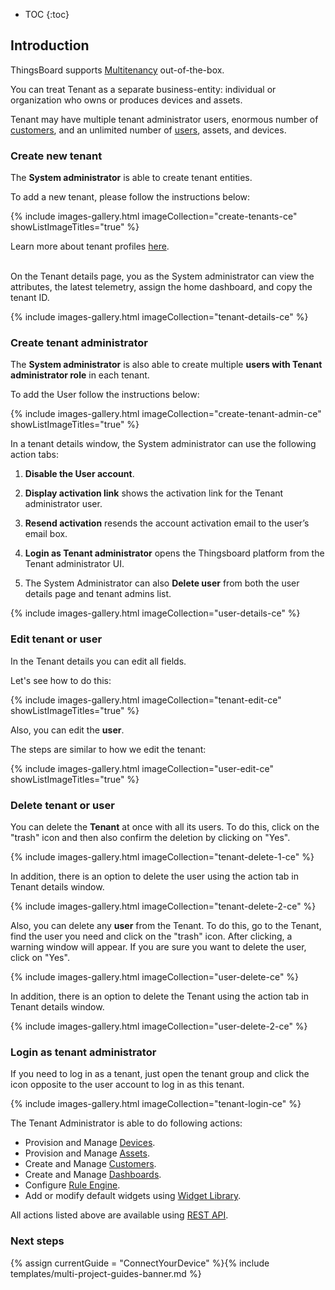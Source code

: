 
* TOC
{:toc}

## Introduction

ThingsBoard supports [Multitenancy](https://en.wikipedia.org/wiki/Multitenancy) out-of-the-box.

You can treat Tenant as a separate business-entity: individual or organization who owns or produces devices and assets.

Tenant may have multiple tenant administrator users, enormous number of [customers](/docs/{{docsPrefix}}user-guide/ui/customers), and an unlimited number of [users](/docs/{{docsPrefix}}user-guide/ui/users), assets, and devices.

### Сreate new tenant

The **System administrator** is able to create tenant entities.

To add a new tenant, please follow the instructions below:

{% include images-gallery.html imageCollection="create-tenants-ce" showListImageTitles="true" %}

Learn more about tenant profiles [here](/docs/{{docsPrefix}}user-guide/tenant-profiles).

<br>
On the Tenant details page, you as the System administrator can view the attributes, the latest telemetry, assign the home dashboard, and copy the tenant ID.

{% include images-gallery.html imageCollection="tenant-details-ce" %}

### Сreate tenant administrator

The **System administrator** is also able to create multiple **users with Tenant administrator role** in each tenant.

To add the User follow the instructions below:

{% include images-gallery.html imageCollection="create-tenant-admin-ce" showListImageTitles="true" %}

In a tenant details window, the System administrator can use the following action tabs:

1) **Disable the User account**.

2) **Display activation link** shows the activation link for the Tenant administrator user.

3) **Resend activation** resends the account activation email to the user’s email box.

4) **Login as Tenant administrator** opens the Thingsboard platform from the Tenant administrator UI.

5) The System Administrator can also **Delete user** from both the user details page and tenant admins list.

{% include images-gallery.html imageCollection="user-details-ce" %}

### Edit tenant or user

In the Tenant details you can edit all fields.

Let's see how to do this:

{% include images-gallery.html imageCollection="tenant-edit-ce" showListImageTitles="true" %}

Also, you can edit the **user**.

The steps are similar to how we edit the tenant:

{% include images-gallery.html imageCollection="user-edit-ce" showListImageTitles="true" %}

### Delete tenant or user

You can delete the **Tenant** at once with all its users. To do this, click on the "trash" icon and then also confirm the deletion by clicking on "Yes".

{% include images-gallery.html imageCollection="tenant-delete-1-ce" %}

In addition, there is an option to delete the user using the action tab in Tenant details window.

{% include images-gallery.html imageCollection="tenant-delete-2-ce" %}

Also, you can delete any **user** from the Tenant. To do this, go to the Tenant, find the user you need and click on the "trash" icon. After clicking, a warning window will appear. If you are sure you want to delete the user, click on "Yes".

{% include images-gallery.html imageCollection="user-delete-ce" %}

In addition, there is an option to delete the Tenant using the action tab in Tenant details window.

{% include images-gallery.html imageCollection="user-delete-2-ce" %}

### Login as tenant administrator

If you need to log in as a tenant, just open the tenant group and click the icon opposite to the user account to log in as this tenant.

{% include images-gallery.html imageCollection="tenant-login-ce" %}

The Tenant Administrator is able to do following actions:

- Provision and Manage [Devices](/docs/{{docsPrefix}}user-guide/ui/devices).
- Provision and Manage [Assets](/docs/{{docsPrefix}}user-guide/ui/assets).
- Create and Manage [Customers](/docs/{{docsPrefix}}user-guide/ui/customers).
- Create and Manage [Dashboards](/docs/{{docsPrefix}}user-guide/ui/dashboards).
- Configure [Rule Engine](/docs/{{docsPrefix}}user-guide/rule-engine-2-0/re-getting-started/).
- Add or modify default widgets using [Widget Library](/docs/{{docsPrefix}}user-guide/ui/widget-library).

All actions listed above are available using [REST API](/docs/{{docsPrefix}}reference/rest-api/).

### Next steps

{% assign currentGuide = "ConnectYourDevice" %}{% include templates/multi-project-guides-banner.md %}
